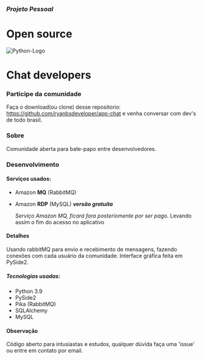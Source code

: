 ###  *Projeto Pessoal*

# Open source

![Python-Logo](https://user-images.githubusercontent.com/94659270/180166932-945fe467-1818-4acf-98f7-798ca56a3c6f.png)

# Chat developers 

### Participe da comunidade

Faça o download(ou clone) desse repositorio: https://github.com/ryanbsdeveloper/app-chat e venha conversar com dev's de todo brasil.

### Sobre

Comunidade aberta para bate-papo entre desenvolvedores.



### Desenvolvimento

#### Serviços usados:

- Amazon **MQ** (RabbitMQ)
- Amazon **RDP** (MySQL) ***versão gratuita***

  *Serviço Amazon MQ, ficará fora posteriomente por ser pago.* Levando assim o fim do acesso no aplicativo

#### Detalhes

Usando rabbitMQ para envio e recebimento de mensagens, fazendo conexões com cada usuário da comunidade. Interface gráfica feita em PySide2.

##### Tecnologias usadas:

- Python 3.9
- PySide2
- Pika (RabbitMQ)
- SQLAlchemy
- MySQL



#### Observação

Código aberto para intusiastas e estudos, qualquer dúvida faça uma 'issue' ou entre em contato por email.



